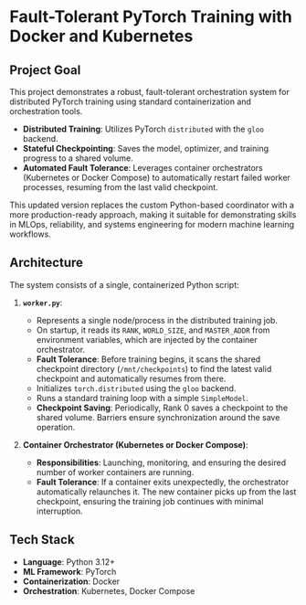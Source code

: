 # Fault-Tolerant PyTorch Training with Docker and Kubernetes

## Project Goal

This project demonstrates a robust, fault-tolerant orchestration system for distributed PyTorch training using standard containerization and orchestration tools.

- **Distributed Training**: Utilizes PyTorch `distributed` with the `gloo` backend.
- **Stateful Checkpointing**: Saves the model, optimizer, and training progress to a shared volume.
- **Automated Fault Tolerance**: Leverages container orchestrators (Kubernetes or Docker Compose) to automatically restart failed worker processes, resuming from the last valid checkpoint.

This updated version replaces the custom Python-based coordinator with a more production-ready approach, making it suitable for demonstrating skills in MLOps, reliability, and systems engineering for modern machine learning workflows.

## Architecture

The system consists of a single, containerized Python script:

1. **`worker.py`**:

   - Represents a single node/process in the distributed training job.
   - On startup, it reads its `RANK`, `WORLD_SIZE`, and `MASTER_ADDR` from environment variables, which are injected by the container orchestrator.
   - **Fault Tolerance**: Before training begins, it scans the shared checkpoint directory (`/mnt/checkpoints`) to find the latest valid checkpoint and automatically resumes from there.
   - Initializes `torch.distributed` using the `gloo` backend.
   - Runs a standard training loop with a simple `SimpleModel`.
   - **Checkpoint Saving**: Periodically, Rank 0 saves a checkpoint to the shared volume. Barriers ensure synchronization around the save operation.
2. **Container Orchestrator (Kubernetes or Docker Compose)**:

   - **Responsibilities**: Launching, monitoring, and ensuring the desired number of worker containers are running.
   - **Fault Tolerance**: If a container exits unexpectedly, the orchestrator automatically relaunches it. The new container picks up from the last checkpoint, ensuring the training job continues with minimal interruption.

## Tech Stack

- **Language**: Python 3.12+
- **ML Framework**: PyTorch
- **Containerization**: Docker
- **Orchestration**: Kubernetes, Docker Compose 
